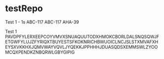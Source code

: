 # testRepo

Test 1 - 1s
ABC-117
ABC-117
AHA-39

Test 1
PAVDPFYLERXEEPCOYVMVXSNUAQUUTODXHMOKCBORLDALSNQSQWJFETGWFYLUJZFYRIQXTBUYESTSFKOKNRICHBWUOICLNCJSLSTXMVAFXHEYSXVKKHXJQMVWAYVQVLJYQEKKJPPHHHJDUASQDSXEMMSWLZYOOMCQXPENDKZNBQRWLGBYGIPIG